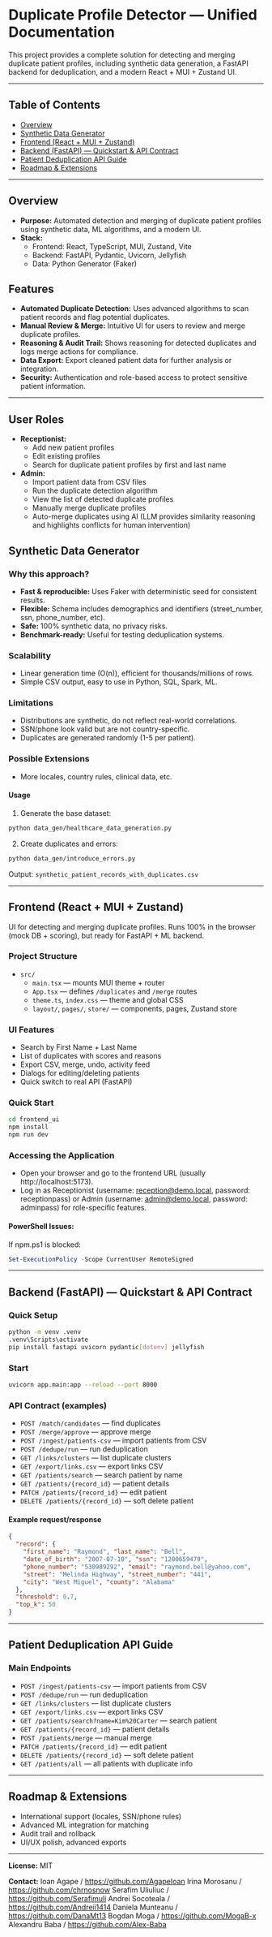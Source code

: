 
# Duplicate Profile Detector — Unified Documentation

This project provides a complete solution for detecting and merging duplicate patient profiles, including synthetic data generation, a FastAPI backend for deduplication, and a modern React + MUI + Zustand UI.

---

## Table of Contents
- [Overview](#overview)
- [Synthetic Data Generator](#synthetic-data-generator)
- [Frontend (React + MUI + Zustand)](#frontend-react--mui--zustand)
- [Backend (FastAPI) — Quickstart & API Contract](#backend-fastapi--quickstart--api-contract)
- [Patient Deduplication API Guide](#patient-deduplication-api-guide)
- [Roadmap & Extensions](#roadmap--extensions)

---

## Overview
- **Purpose:** Automated detection and merging of duplicate patient profiles using synthetic data, ML algorithms, and a modern UI.
- **Stack:**
  - Frontend: React, TypeScript, MUI, Zustand, Vite
  - Backend: FastAPI, Pydantic, Uvicorn, Jellyfish
  - Data: Python Generator (Faker)


## Features
- **Automated Duplicate Detection:** Uses advanced algorithms to scan patient records and flag potential duplicates.
- **Manual Review & Merge:** Intuitive UI for users to review and merge duplicate profiles.
- **Reasoning & Audit Trail:** Shows reasoning for detected duplicates and logs merge actions for compliance.
- **Data Export:** Export cleaned patient data for further analysis or integration.
- **Security:** Authentication and role-based access to protect sensitive patient information.

---

## User Roles
- **Receptionist:**
  - Add new patient profiles
  - Edit existing profiles
  - Search for duplicate patient profiles by first and last name
- **Admin:**
  - Import patient data from CSV files
  - Run the duplicate detection algorithm
  - View the list of detected duplicate profiles
  - Manually merge duplicate profiles
  - Auto-merge duplicates using AI (LLM provides similarity reasoning and highlights conflicts for human intervention)


## Synthetic Data Generator

### Why this approach?
- **Fast & reproducible:** Uses Faker with deterministic seed for consistent results.
- **Flexible:** Schema includes demographics and identifiers (street_number, ssn, phone_number, etc).
- **Safe:** 100% synthetic data, no privacy risks.
- **Benchmark-ready:** Useful for testing deduplication systems.

### Scalability
- Linear generation time (O(n)), efficient for thousands/millions of rows.
- Simple CSV output, easy to use in Python, SQL, Spark, ML.

### Limitations
- Distributions are synthetic, do not reflect real-world correlations.
- SSN/phone look valid but are not country-specific.
- Duplicates are generated randomly (1-5 per patient).

### Possible Extensions
- More locales, country rules, clinical data, etc.

#### Usage
1. Generate the base dataset:
  ```bash
  python data_gen/healthcare_data_generation.py
  ```
2. Create duplicates and errors:
  ```bash
  python data_gen/introduce_errors.py
  ```
  Output: `synthetic_patient_records_with_duplicates.csv`

---


## Frontend (React + MUI + Zustand)

UI for detecting and merging duplicate profiles. Runs 100% in the browser (mock DB + scoring), but ready for FastAPI + ML backend.

### Project Structure
- `src/`
  - `main.tsx` — mounts MUI theme + router
  - `App.tsx` — defines `/duplicates` and `/merge` routes
  - `theme.ts`, `index.css` — theme and global CSS
  - `layout/`, `pages/`, `store/` — components, pages, Zustand store

### UI Features
- Search by First Name + Last Name
- List of duplicates with scores and reasons
- Export CSV, merge, undo, activity feed
- Dialogs for editing/deleting patients
- Quick switch to real API (FastAPI)

### Quick Start
```bash
cd frontend_ui
npm install
npm run dev
```
### Accessing the Application
- Open your browser and go to the frontend URL (usually http://localhost:5173).
- Log in as Receptionist (username: reception@demo.local, password: receptionpass) or Admin (username: admin@demo.local, password: adminpass) for role-specific features.

#### PowerShell Issues:
If npm.ps1 is blocked:
```powershell
Set-ExecutionPolicy -Scope CurrentUser RemoteSigned
```

---


## Backend (FastAPI) — Quickstart & API Contract

### Quick Setup
```bash
python -m venv .venv
.venv\Scripts\activate
pip install fastapi uvicorn pydantic[dotenv] jellyfish
```

### Start
```bash
uvicorn app.main:app --reload --port 8000
```

### API Contract (examples)
- `POST /match/candidates` — find duplicates
- `POST /merge/approve` — approve merge
- `POST /ingest/patients-csv` — import patients from CSV
- `POST /dedupe/run` — run deduplication
- `GET /links/clusters` — list duplicate clusters
- `GET /export/links.csv` — export links CSV
- `GET /patients/search` — search patient by name
- `GET /patients/{record_id}` — patient details
- `PATCH /patients/{record_id}` — edit patient
- `DELETE /patients/{record_id}` — soft delete patient

#### Example request/response
```json
{
  "record": {
    "first_name": "Raymond", "last_name": "Bell",
    "date_of_birth": "2007-07-10", "ssn": "1200659479",
    "phone_number": "530989292", "email": "raymond.bell@yahoo.com",
    "street": "Melinda Highway", "street_number": "441",
    "city": "West Miguel", "county": "Alabama"
  },
  "threshold": 0.7,
  "top_k": 50
}
```

---


## Patient Deduplication API Guide

### Main Endpoints
- `POST /ingest/patients-csv` — import patients from CSV
- `POST /dedupe/run` — run deduplication
- `GET /links/clusters` — list duplicate clusters
- `GET /export/links.csv` — export links CSV
- `GET /patients/search?name=Kim%20Carter` — search patient
- `GET /patients/{record_id}` — patient details
- `POST /patients/merge` — manual merge
- `PATCH /patients/{record_id}` — edit patient
- `DELETE /patients/{record_id}` — soft delete patient
- `GET /patients/all` — all patients with duplicate info

---


## Roadmap & Extensions
- International support (locales, SSN/phone rules)
- Advanced ML integration for matching
- Audit trail and rollback
- UI/UX polish, advanced exports

---

**License:** MIT

**Contact:** 
Ioan Agape / https://github.com/AgapeIoan
Irina Morosanu / https://github.com/chrnosnow
Serafim Uliuliuc / https://github.com/Serafimuli
Andrei Socoteala / https://github.com/Andreii1414
Daniela Munteanu / https://github.com/DanaMt13
Bogdan Moga / https://github.com/MogaB-x
Alexandru Baba / https://github.com/Alex-Baba